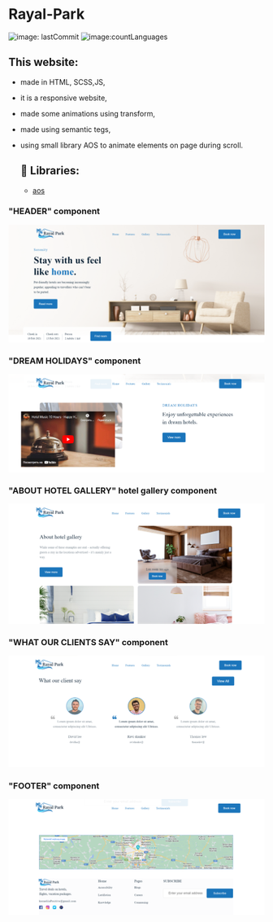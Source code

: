 # Rayal-Park
![image: lastCommit](https://img.shields.io/github/last-commit/Korneliia08/Rayal-Park/master)
![image:countLanguages](https://img.shields.io/github/languages/count/Korneliia08/Rayal-Park)

## This website:
* made in HTML, SCSS,JS,
* it is a responsive website,
* made some animations using transform,
* made using semantic tegs,
* using small library AOS to animate elements on page during scroll.

  ## 📖 Libraries:
  * [aos](https://www.npmjs.com/package/aos)
  
 
 ### "HEADER" component
![image](https://github.com/Korneliia08/Rayal-Park/blob/master/src/assets/imagesOfProject/header.png)

 ### "DREAM HOLIDAYS" component
![image](https://github.com/Korneliia08/Rayal-Park/blob/master/src/assets/imagesOfProject/dreamHolidays.png)

 ### "ABOUT HOTEL GALLERY" hotel gallery component
![image](https://github.com/Korneliia08/Rayal-Park/blob/master/src/assets/imagesOfProject/aboutHotel.png)

 ### "WHAT OUR CLIENTS SAY" component
![image](https://github.com/Korneliia08/Rayal-Park/blob/master/src/assets/imagesOfProject/clients.png)

 ### "FOOTER" component
![image](https://github.com/Korneliia08/Rayal-Park/blob/master/src/assets/imagesOfProject/maps.png)
